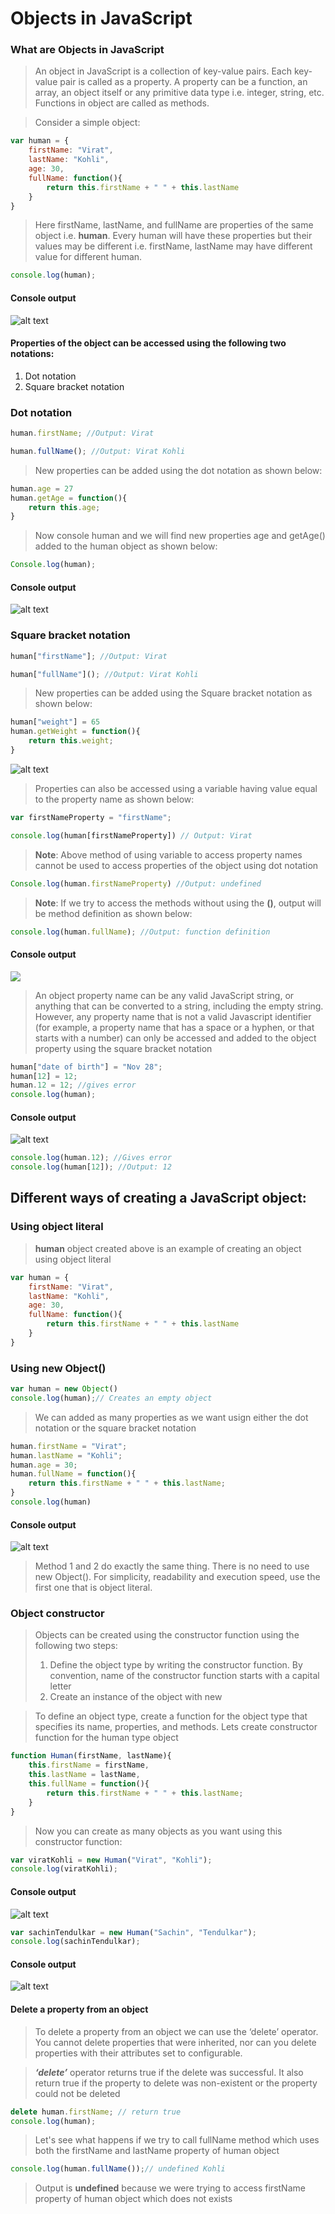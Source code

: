 # Objects in JavaScript
### What are Objects in JavaScript

>An object in JavaScript is a collection of key-value pairs. Each key-value pair is called as a property. 
>A property can be a function, an array, an object itself or any primitive data type i.e. integer, string, etc.
>Functions in object are called as methods. 

>Consider a simple object:

```javascript
var human = {
	firstName: "Virat",
	lastName: "Kohli",
	age: 30,
	fullName: function(){
		return this.firstName + " " + this.lastName		
	}
}
```
>Here firstName, lastName, and fullName are properties of the same object i.e. **human**.
>Every human will have these properties but their values may be different i.e. firstName, lastName may 
>have different value for different human.

```javascript
console.log(human);
```
#### Console output
![alt text](https://github.com/rupeshmi/CodeSprint/blob/dev/JavaScript/Part1/CodeSnippets/BasicObjectExample.png)

#### Properties of the object can be accessed using the following two notations:
1. Dot notation
2. Square bracket notation

### Dot notation

```javascript
human.firstName; //Output: Virat

human.fullName(); //Output: Virat Kohli
```
> New properties can be added using the dot notation as shown below:
```javascript
human.age = 27
human.getAge = function(){
	return this.age;
}
```

>Now console human and we will find new properties age and getAge() added to the human object as shown below:
```javascript
Console.log(human);
```
#### Console output 

![alt text](https://github.com/rupeshmi/CodeSprint/blob/dev/JavaScript/Part1/CodeSnippets/AddPropertiesUsingDotNotation.png)

### Square bracket notation

```javascript
human["firstName"]; //Output: Virat

human["fullName"](); //Output: Virat Kohli
```
> New properties can be added using the Square bracket notation as shown below: 

```javascript
human["weight"] = 65
human.getWeight = function(){
	return this.weight;
}
```

![alt text](https://github.com/rupeshmi/CodeSprint/blob/dev/JavaScript/Part1/CodeSnippets/AddPropertiesSqBrackNotation.png)

> Properties can also be accessed using a variable having value equal to the property name as shown below: 

```javascript
var firstNameProperty = "firstName";

console.log(human[firstNameProperty]) // Output: Virat
```

> **Note**: Above method of using variable to access property names cannot be used to access properties of the object using dot notation

```javascript
Console.log(human.firstNameProperty) //Output: undefined
```

>**Note**: If we try to access the methods without using the **()**, output will be method definition as shown below: 

```javascript
console.log(human.fullName); //Output: function definition
```
#### Console output

![](https://github.com/rupeshmi/CodeSprint/blob/dev/JavaScript/Part1/CodeSnippets/accessMethodWithoutBrakcets.png)

>An object property name can be any valid JavaScript string, or anything that can be converted to a string, including the empty string. However, any property name that is not a valid Javascript identifier (for example, a property name that has a space or a hyphen, or that starts with a number) can only be accessed and added to the object property using the square bracket notation

```javascript
human["date of birth"] = "Nov 28";
human[12] = 12;
human.12 = 12; //gives error
console.log(human);
```

#### Console output

![alt text](https://github.com/rupeshmi/CodeSprint/blob/dev/JavaScript/Part1/CodeSnippets/propertyNameOtherThanString.png)

```javascript
console.log(human.12); //Gives error
console.log(human[12]); //Output: 12
```

## Different ways of creating a JavaScript object:

### Using object literal

> **human** object created above is an example of creating an object using object literal

```javascript
var human = {
	firstName: "Virat",
	lastName: "Kohli",
	age: 30,
	fullName: function(){
		return this.firstName + " " + this.lastName		
	}
}
```
### Using new Object()

```javascript
var human = new Object()
console.log(human);// Creates an empty object
```

> We can added as many properties as we want usign either the dot notation or the square bracket notation

```javascript
human.firstName = "Virat";
human.lastName = "Kohli";
human.age = 30;
human.fullName = function(){
	return this.firstName + " " + this.lastName;
}
console.log(human)
```

#### Console output

![alt text](https://github.com/rupeshmi/CodeSprint/blob/dev/JavaScript/Part1/CodeSnippets/BasicObjectExample.png)

>Method 1 and 2 do exactly the same thing. There is no need to use new Object().
>For simplicity, readability and execution speed, use the first one that is object literal.

### Object constructor

> Objects can be created using the constructor function using the following two steps:
>	1. Define the object type by writing the constructor function. 
	   By convention, name of the constructor function starts with a capital letter
>	2. Create an instance of the object with new 

>To define an object type, create a function for the object type that specifies its name, properties, and methods. 
>Lets create constructor function for the human type object

```javascript
function Human(firstName, lastName){
	this.firstName = firstName,
	this.lastName = lastName,
	this.fullName = function(){
		return this.firstName + " " + this.lastName;
	}
}
```

>Now you can create as many objects as you want using this constructor function:

```javascript
var viratKohli = new Human("Virat", "Kohli");
console.log(viratKohli);
```
#### Console output

![alt text](https://github.com/rupeshmi/CodeSprint/blob/dev/JavaScript/Part1/CodeSnippets/ObjectUsingConstructorFn.png)

```javascript
var sachinTendulkar = new Human("Sachin", "Tendulkar");
console.log(sachinTendulkar);
```

#### Console output

![alt text](https://github.com/rupeshmi/CodeSprint/blob/dev/JavaScript/Part1/CodeSnippets/SachinConst.png)

#### Delete a property from an object

>To delete a property from an object we can use the ‘delete’ operator. You cannot delete properties that were inherited, nor can you 
>delete properties with their attributes set to configurable.

>***‘delete’*** operator returns true if the delete was successful. It also return true if the property to delete was non-existent or 
>the property could not be deleted

```javascript
delete human.firstName; // return true
console.log(human);
```

> Let's see what happens if we try to call fullName method which uses both the firstName and lastName property of human object

```javascript
console.log(human.fullName());// undefined Kohli
```

>Output is **undefined** because we were trying to access firstName property of human object which does not exists

